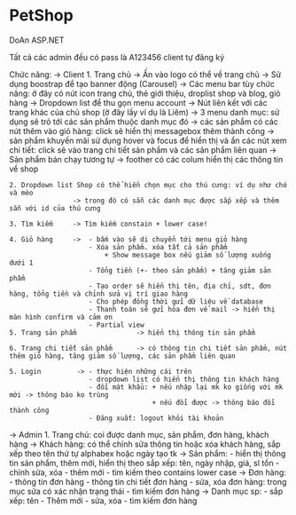 # PetShop
DoAn ASP.NET


Tất cả các admin đều có pass là A123456
client tự đăng ký

Chức năng: 
-> Client
	1. Trang chủ 	-> Ấn vào logo có thể về trang chủ
					-> Sử dụng boostrap để tạo banner động (Carousel) 
					-> Các menu bar tùy chức năng: ở đây có nút icon trang chủ, thẻ giới thiệu, droplist shop và blog, giỏ hàng
					-> Dropdown list để thu gọn menu account
					-> Nút liên kết với các trang khác của chủ shop (ở đây lấy ví dụ là Liêm)
					-> 3 menu danh mục: sử dụng sẽ trỏ tới các sản phẩm thuộc danh mục đó 
					-> các sản phẩm có các nút thêm vào giỏ hàng: click sẽ hiển thị messagebox thêm thành công
					-> sản phẩm khuyến mãi sử dụng hover và focus để hiển thị và ẩn các nút xem chi tiết: click sẽ vào trang chi tiết sản phẩm
																										và các sản phẩm liên quan
					-> Sản phẩm bán chạy tương tự
					-> foother có các colum hiển thị các thông tin về shop
	
	2. Dropdown list Shop có thể hiển chọn mục cho thú cưng: ví dụ như chó và mèo
					-> trong đó có sẵn các danh mục được sắp xếp và thêm sẵn với id của thú cưng
	
	3. Tìm kiếm 	-> Tìm kiếm constain + lower case! 
	
	4. Giỏ hàng 	->  - bấm vào sẽ di chuyển tới menu giỏ hàng
						- Xóa sản phẩm. xóa tất cả sản phẩm 
							+ Show message box nếu giảm số lượng xuống dưới 1
						- Tổng tiền (+- theo sản phẩm) + tăng giảm sản phẩm
						- Tạo order sẽ hiển thị tên, địa chỉ, sdt, đơn hàng, tổng tiền và chỉnh sửa vị trí giao hàng
						- Cho phép đồng thời gửi dữ liệu về database
						- Thanh toán sẽ gửi hóa đơn về mail -> hiển thị màn hình confirm và cảm ơn
						- Partial view
	5. Trang sản phẩm 				-> hiển thị thông tin sản phẩm	
	
	6. Trang chi tiết sản phẩm 		-> có thông tin chi tiết sản phẩm, nút thêm giỏ hàng, tăng giảm số lượng, các sản phẩm liên quan
	
	5. Login 		 ->	- thực hiện những cái trên
						- dropdown list có hiển thị thông tin khách hàng
						- đổi mật khẩu: + nếu nhập lại mk ko giống với mk mới -> thông báo ko trùng
										+ nếu đổi được -> thông báo đổi thành công
						- Đăng xuất: logout khỏi tài khoản
-> Admin
	1. Trang chủ: coi được danh mục, sản phẩm, đơn hàng, khách hàng
				-> Khách hàng: có thể chỉnh sửa thông tin hoặc xóa khách hàng, sắp xếp theo tên thứ tự alphabex hoặc ngày tạo tk 
				-> Sản phẩm: - hiển thị thông tin sản phẩm, thêm mới, hiển thị theo sắp xếp: tên, ngày nhập, giá, sl tồn
							 - chỉnh sửa, xóa
							 - thêm mới
							 - tìm kiếm theo contains lower case 
				-> Đơn hàng: - thông tin đơn hàng
							 - thông tin chi tiết đơn hàng 
							 - sửa, xóa đơn hàng: trong mục sửa có xác nhận trạng thái
							 - tìm kiếm đơn hàng
				-> Danh mục sp: 
							 - sắp xếp: tên
							 - Thêm mới
							 - sửa, xóa
							 - tìm kiếm đơn hàng
